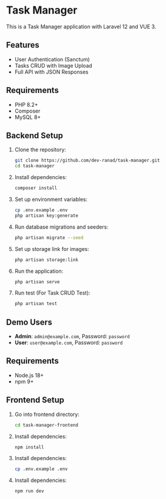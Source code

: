 # Task Manager

This is a Task Manager application with Laravel 12 and VUE 3.

## Features
- User Authentication (Sanctum)
- Tasks CRUD with Image Upload
- Full API with JSON Responses

## Requirements
- PHP 8.2+
- Composer
- MySQL 8+

## Backend Setup
1. Clone the repository:
    ```bash
    git clone https://github.com/dev-ranad/task-manager.git
    cd task-manager
    ```

2. Install dependencies:
    ```bash
    composer install
    ```

3. Set up environment variables:
    ```bash
    cp .env.example .env
    php artisan key:generate
    ```

4. Run database migrations and seeders:
    ```bash
    php artisan migrate --seed
    ```

5. Set up storage link for images:
    ```bash
    php artisan storage:link
    ```

6. Run the application:
    ```bash
    php artisan serve
    ```

7. Run test (For Task CRUD Test):
    ```bash
    php artisan test
    ```

## Demo Users
- **Admin**: `admin@example.com`, Password: `password`
- **User**: `user@example.com`, Password: `password`

## Requirements
  - Node.js 18+
  - npm 9+

## Frontend Setup

1. Go into frontend directory:
    ```bash
    cd task-manager-frontend
    ```

2. Install dependencies:
    ```bash
    npm install
    ```

3. Install dependencies:
    ```bash
    cp .env.example .env
    ```

4. Install dependencies:
    ```bash
    npm run dev
    ```
